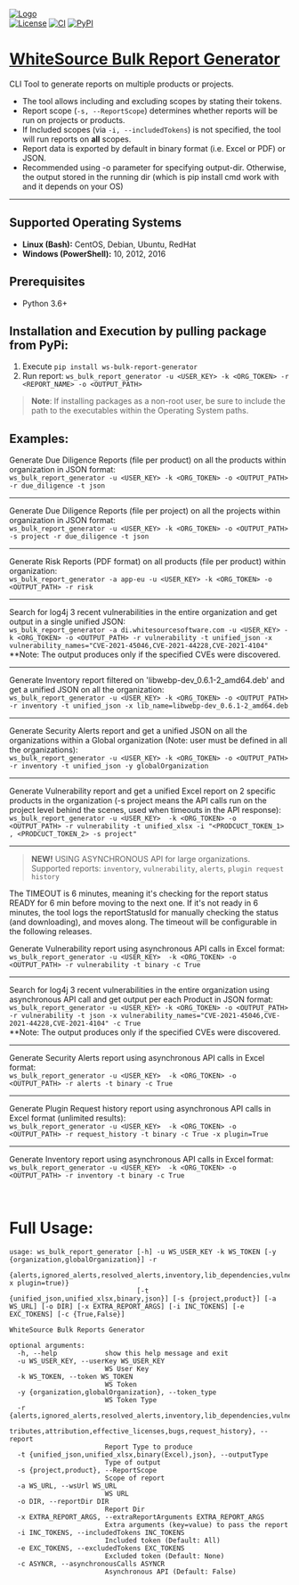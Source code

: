 [![Logo](https://whitesource-resources.s3.amazonaws.com/ws-sig-images/Whitesource_Logo_178x44.png)](https://www.whitesourcesoftware.com/)  
[![License](https://img.shields.io/badge/License-Apache%202.0-yellowgreen.svg)](https://opensource.org/licenses/Apache-2.0)
[![CI](https://github.com/whitesource-ps/ws-bulk-report-generator/actions/workflows/ci.yml/badge.svg)](https://github.com/whitesource-ps/ws-bulk-report-generator/actions/workflows/ci.yml)
[![PyPI](https://img.shields.io/pypi/v/ws-bulk-report-generator?style=plastic)](https://pypi.org/project/ws-bulk-report-generator/)
# [WhiteSource Bulk Report Generator](https://github.com/whitesource-ps/ws-bulk-report-generator)
CLI Tool to generate reports on multiple products or projects.
* The tool allows including and excluding scopes by stating their tokens.
* Report scope (`-s, --ReportScope`) determines whether reports will be run on projects or products.
* If Included scopes (via `-i, --includedTokens`) is not specified, the tool will run reports on **all** scopes.
* Report data is exported by default in binary format (i.e. Excel or PDF) or JSON.
* Recommended using -o parameter for specifying output-dir. Otherwise, the output stored in the running dir (which is pip install cmd work with and it depends on your OS)
---

## Supported Operating Systems
- **Linux (Bash):**	CentOS, Debian, Ubuntu, RedHat
- **Windows (PowerShell):**	10, 2012, 2016

## Prerequisites
* Python 3.6+

## Installation and Execution by pulling package from PyPi:
1. Execute `pip install ws-bulk-report-generator`
2. Run report: `ws_bulk_report_generator -u <USER_KEY> -k <ORG_TOKEN> -r <REPORT_NAME> -o <OUTPUT_PATH>`
>**Note**:  If installing packages as a non-root user, be sure to include the path to the executables within the Operating System paths.

## Examples:
Generate Due Diligence Reports (file per product) on all the products within organization in JSON format:  
`ws_bulk_report_generator -u <USER_KEY> -k <ORG_TOKEN> -o <OUTPUT_PATH> -r due_diligence -t json`

---

Generate Due Diligence Reports (file per project) on all the projects within organization in JSON format:  
`ws_bulk_report_generator -u <USER_KEY> -k <ORG_TOKEN> -o <OUTPUT_PATH> -s project -r due_diligence -t json`  

---

Generate Risk Reports (PDF format) on all products (file per product) within organization:  
`ws_bulk_report_generator -a app-eu -u <USER_KEY> -k <ORG_TOKEN> -o <OUTPUT_PATH> -r risk`  

---

Search for log4j 3 recent vulnerabilities in the entire organization and get output in a single unified JSON:  
`ws_bulk_report_generator -a di.whitesourcesoftware.com -u <USER_KEY> -k <ORG_TOKEN> -o <OUTPUT_PATH> -r vulnerability -t unified_json -x vulnerability_names="CVE-2021-45046,CVE-2021-44228,CVE-2021-4104"`  
**Note: The output produces only if the specified CVEs were discovered.

---

Generate Inventory report filtered on 'libwebp-dev_0.6.1-2_amd64.deb' and get a unified JSON on all the organization:  
`ws_bulk_report_generator -u <USER_KEY> -k <ORG_TOKEN> -o <OUTPUT_PATH> -r inventory -t unified_json -x lib_name=libwebp-dev_0.6.1-2_amd64.deb`  

---

Generate Security Alerts report and get a unified JSON on all the organizations within a Global organization (Note: user must be defined in all the organizations):  
`ws_bulk_report_generator -u <USER_KEY> -k <ORG_TOKEN> -o <OUTPUT_PATH> -r inventory -t unified_json -y globalOrganization`  

---

Generate Vulnerability report and get a unified Excel report on 2 specific products in the organization (-s project means the API calls run on the project level behind the scenes, used when timeouts in the API response):  
`ws_bulk_report_generator -u <USER_KEY>  -k <ORG_TOKEN> -o <OUTPUT_PATH> -r vulnerability -t unified_xlsx -i "<PRODCUCT_TOKEN_1> , <PRODCUCT_TOKEN_2> -s project"`  

---


>**NEW!** USING ASYNCHRONOUS API for large organizations.  
Supported reports: `inventory`, `vulnerability`, `alerts`, `plugin request history`

The TIMEOUT is 6 minutes, meaning it's checking for the report status READY for 6 min before moving to the next one. If it's not ready in 6 minutes, the tool logs the reportStatusId for manually checking the status (and downloading), and moves along. The timeout will be configurable in the following releases.

Generate Vulnerability report using asynchronous API calls in Excel format:  
`ws_bulk_report_generator -u <USER_KEY>  -k <ORG_TOKEN> -o <OUTPUT_PATH> -r vulnerability -t binary -c True`  

---

Search for log4j 3 recent vulnerabilities in the entire organization using asynchronous API call and get output per each Product in JSON format:  
`ws_bulk_report_generator -u <USER_KEY> -k <ORG_TOKEN> -o <OUTPUT_PATH> -r vulnerability -t json -x vulnerability_names="CVE-2021-45046,CVE-2021-44228,CVE-2021-4104" -c True`  
**Note: The output produces only if the specified CVEs were discovered.

---

Generate Security Alerts report using asynchronous API calls in Excel format:  
`ws_bulk_report_generator -u <USER_KEY>  -k <ORG_TOKEN> -o <OUTPUT_PATH> -r alerts -t binary -c True`  

---

Generate Plugin Request history report using asynchronous API calls in Excel format (unlimited results):  
`ws_bulk_report_generator -u <USER_KEY>  -k <ORG_TOKEN> -o <OUTPUT_PATH> -r request_history -t binary -c True -x plugin=True`  

---

Generate Inventory report using asynchronous API calls in Excel format:  
`ws_bulk_report_generator -u <USER_KEY>  -k <ORG_TOKEN> -o <OUTPUT_PATH> -r inventory -t binary -c True`  

<br/>  

# Full Usage:
```shell
usage: ws_bulk_report_generator [-h] -u WS_USER_KEY -k WS_TOKEN [-y {organization,globalOrganization}] -r
                                {alerts,ignored_alerts,resolved_alerts,inventory,lib_dependencies,vulnerability,container_vulnerability,source_files,source_file_inventory,in_house_libraries,in_house,risk,library_location,license_compatibility,due_diligence,attributes,attribution,effective_licenses,bugs,request_history(-x plugin=true)}
                                [-t {unified_json,unified_xlsx,binary,json}] [-s {project,product}] [-a WS_URL] [-o DIR] [-x EXTRA_REPORT_ARGS] [-i INC_TOKENS] [-e EXC_TOKENS] [-c {True,False}]

WhiteSource Bulk Reports Generator

optional arguments:
  -h, --help            show this help message and exit
  -u WS_USER_KEY, --userKey WS_USER_KEY
                        WS User Key
  -k WS_TOKEN, --token WS_TOKEN
                        WS Token
  -y {organization,globalOrganization}, --token_type 
                        WS Token Type
  -r {alerts,ignored_alerts,resolved_alerts,inventory,lib_dependencies,vulnerability,container_vulnerability,source_files,source_file_inventory,in_house_libraries,in_house,risk,library_location,license_compatibility,due_diligence,at
               tributes,attribution,effective_licenses,bugs,request_history}, --report 
                        Report Type to produce
  -t {unified_json,unified_xlsx,binary(Excel),json}, --outputType 
                        Type of output
  -s {project,product}, --ReportScope 
                        Scope of report
  -a WS_URL, --wsUrl WS_URL
                        WS URL
  -o DIR, --reportDir DIR
                        Report Dir
  -x EXTRA_REPORT_ARGS, --extraReportArguments EXTRA_REPORT_ARGS
                        Extra arguments (key=value) to pass the report
  -i INC_TOKENS, --includedTokens INC_TOKENS
                        Included token (Default: All)
  -e EXC_TOKENS, --excludedTokens EXC_TOKENS
                        Excluded token (Default: None)
  -c ASYNCR, --asynchronousCalls ASYNCR
                        Asynchronous API (Default: False)
```
